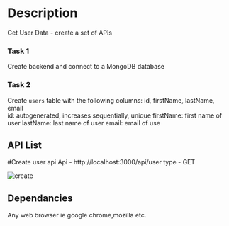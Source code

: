 
# Description
Get User Data - create a set of APIs 
 ### Task 1
 Create backend and connect to a MongoDB database
 ### Task 2
 Create `users` table with the following columns: id, firstName, lastName, email       
              id: autogenerated, increases sequentially, unique
              firstName: first name of user
              lastName: last name of user
              email: email of use     
## API List
  #Create user api
  Api - http://localhost:3000/api/user
  type - GET
  
  ![create](https://user-images.githubusercontent.com/26246256/113258515-a8164880-92e9-11eb-8baf-faa33f798325.png)

  
## Dependancies
Any web browser ie google chrome,mozilla etc.
